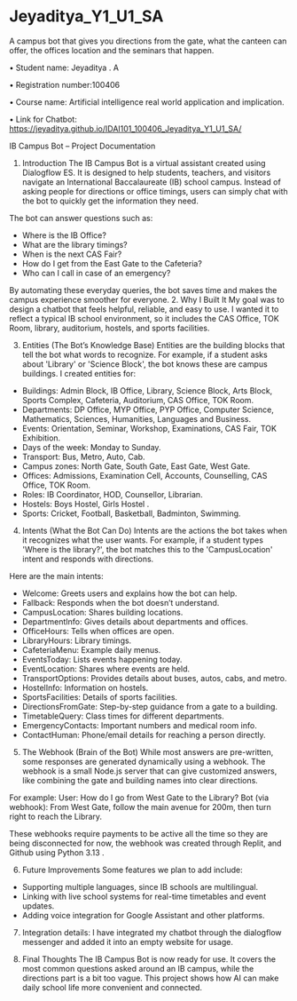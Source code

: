 # Jeyaditya_Y1_U1_SA
A campus bot that gives you directions from the gate, what the canteen can offer, the offices location and the seminars that happen.

•	Student name: Jeyaditya . A 

•	Registration number:100406 

•	Course name: Artificial intelligence real world application and implication. 

•	Link for Chatbot: https://jeyaditya.github.io/IDAI101_100406_Jeyaditya_Y1_U1_SA/


IB Campus Bot – Project Documentation
1. Introduction
The IB Campus Bot is a virtual assistant created using Dialogflow ES. It is designed to help students, teachers, and visitors navigate an International Baccalaureate (IB) school campus. Instead of asking people for directions or office timings, users can simply chat with the bot to quickly get the information they need.

The bot can answer questions such as:
- Where is the IB Office?
- What are the library timings?
- When is the next CAS Fair?
- How do I get from the East Gate to the Cafeteria?
- Who can I call in case of an emergency?

By automating these everyday queries, the bot saves time and makes the campus experience smoother for everyone.
2. Why I Built It
My goal was to design a chatbot that feels helpful, reliable, and easy to use. I wanted it to reflect a typical IB school environment, so it includes the CAS Office, TOK Room, library, auditorium, hostels, and sports facilities.


3. Entities (The Bot’s Knowledge Base)
Entities are the building blocks that tell the bot what words to recognize. For example, if a student asks about 'Library' or 'Science Block', the bot knows these are campus buildings.
I created entities for:
- Buildings: Admin Block, IB Office, Library, Science Block, Arts Block, Sports Complex, Cafeteria, Auditorium, CAS Office, TOK Room.
- Departments: DP Office, MYP Office, PYP Office, Computer Science, Mathematics, Sciences,     Humanities, Languages and Business.
- Events: Orientation, Seminar, Workshop, Examinations, CAS Fair, TOK Exhibition.
- Days of the week: Monday to Sunday.
- Transport: Bus, Metro, Auto, Cab.
- Campus zones: North Gate, South Gate, East Gate, West Gate.
- Offices: Admissions, Examination Cell, Accounts, Counselling, CAS Office, TOK Room.
- Roles: IB Coordinator, HOD, Counsellor, Librarian.
- Hostels: Boys Hostel, Girls Hostel .
- Sports: Cricket, Football, Basketball, Badminton, Swimming.
4. Intents (What the Bot Can Do)
Intents are the actions the bot takes when it recognizes what the user wants. For example, if a student types 'Where is the library?', the bot matches this to the 'CampusLocation' intent and responds with directions.

Here are the main intents:
- Welcome: Greets users and explains how the bot can help.
- Fallback: Responds when the bot doesn’t understand.
- CampusLocation: Shares building locations.
- DepartmentInfo: Gives details about departments and offices.
- OfficeHours: Tells when offices are open.
- LibraryHours: Library timings.
- CafeteriaMenu: Example daily menus.
- EventsToday: Lists events happening today.
- EventLocation: Shares where events are held.
- TransportOptions: Provides details about buses, autos, cabs, and metro.
- HostelInfo: Information on hostels.
- SportsFacilities: Details of sports facilities.
- DirectionsFromGate: Step-by-step guidance from a gate to a building.
- TimetableQuery: Class times for different departments.
- EmergencyContacts: Important numbers and medical room info.
- ContactHuman: Phone/email details for reaching a person directly.
5. The Webhook (Brain of the Bot)
While most answers are pre-written, some responses are generated dynamically using a webhook. The webhook is a small Node.js server that can give customized answers, like combining the gate and building names into clear directions.

For example:
User: How do I go from West Gate to the Library?
Bot (via webhook): From West Gate, follow the main avenue for 200m, then turn right to reach the Library.

These webhooks require payments to be active all the time so they are being disconnected for now, the webhook was created through Replit, and Github using Python 3.13 .


6. Future Improvements
Some features we plan to add include:
- Supporting multiple languages, since IB schools are multilingual.
- Linking with live school systems for real-time timetables and event updates.
- Adding voice integration for Google Assistant and other platforms.

7. Integration details:
  I have integrated my chatbot through the dialogflow messenger and added it into an empty website for usage.

8. Final Thoughts
The IB Campus Bot is now ready for use. It covers the most common questions asked around an IB campus, while the directions part is a bit too vague. This project shows how AI can make daily school life more convenient and connected.

